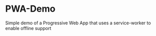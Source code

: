 # PWA-Demo

Simple demo of a Progressive Web App that uses a service-worker to enable offline support
